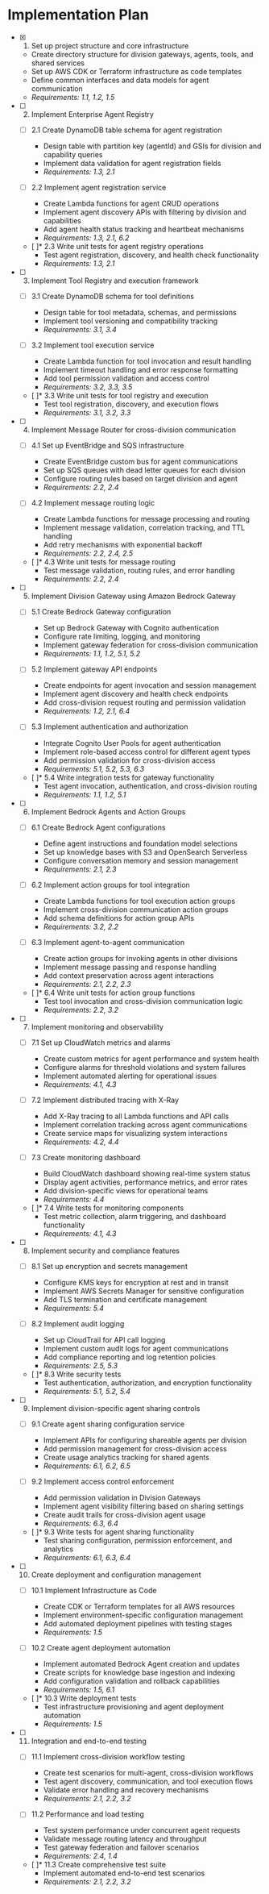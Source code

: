 # Implementation Plan

- [x] 1. Set up project structure and core infrastructure





  - Create directory structure for division gateways, agents, tools, and shared services
  - Set up AWS CDK or Terraform infrastructure as code templates
  - Define common interfaces and data models for agent communication
  - _Requirements: 1.1, 1.2, 1.5_

- [ ] 2. Implement Enterprise Agent Registry
  - [ ] 2.1 Create DynamoDB table schema for agent registration
    - Design table with partition key (agentId) and GSIs for division and capability queries
    - Implement data validation for agent registration fields
    - _Requirements: 1.3, 2.1_

  - [ ] 2.2 Implement agent registration service
    - Create Lambda functions for agent CRUD operations
    - Implement agent discovery APIs with filtering by division and capabilities
    - Add agent health status tracking and heartbeat mechanisms
    - _Requirements: 1.3, 2.1, 6.2_

  - [ ]* 2.3 Write unit tests for agent registry operations
    - Test agent registration, discovery, and health check functionality
    - _Requirements: 1.3, 2.1_

- [ ] 3. Implement Tool Registry and execution framework
  - [ ] 3.1 Create DynamoDB schema for tool definitions
    - Design table for tool metadata, schemas, and permissions
    - Implement tool versioning and compatibility tracking
    - _Requirements: 3.1, 3.4_

  - [ ] 3.2 Implement tool execution service
    - Create Lambda function for tool invocation and result handling
    - Implement timeout handling and error response formatting
    - Add tool permission validation and access control
    - _Requirements: 3.2, 3.3, 3.5_

  - [ ]* 3.3 Write unit tests for tool registry and execution
    - Test tool registration, discovery, and execution flows
    - _Requirements: 3.1, 3.2, 3.3_

- [ ] 4. Implement Message Router for cross-division communication
  - [ ] 4.1 Set up EventBridge and SQS infrastructure
    - Create EventBridge custom bus for agent communications
    - Set up SQS queues with dead letter queues for each division
    - Configure routing rules based on target division and agent
    - _Requirements: 2.2, 2.4_

  - [ ] 4.2 Implement message routing logic
    - Create Lambda functions for message processing and routing
    - Implement message validation, correlation tracking, and TTL handling
    - Add retry mechanisms with exponential backoff
    - _Requirements: 2.2, 2.4, 2.5_

  - [ ]* 4.3 Write unit tests for message routing
    - Test message validation, routing rules, and error handling
    - _Requirements: 2.2, 2.4_

- [ ] 5. Implement Division Gateway using Amazon Bedrock Gateway
  - [ ] 5.1 Create Bedrock Gateway configuration
    - Set up Bedrock Gateway with Cognito authentication
    - Configure rate limiting, logging, and monitoring
    - Implement gateway federation for cross-division communication
    - _Requirements: 1.1, 1.2, 5.1, 5.2_

  - [ ] 5.2 Implement gateway API endpoints
    - Create endpoints for agent invocation and session management
    - Implement agent discovery and health check endpoints
    - Add cross-division request routing and permission validation
    - _Requirements: 1.2, 2.1, 6.4_

  - [ ] 5.3 Implement authentication and authorization
    - Integrate Cognito User Pools for agent authentication
    - Implement role-based access control for different agent types
    - Add permission validation for cross-division access
    - _Requirements: 5.1, 5.2, 5.3, 6.3_

  - [ ]* 5.4 Write integration tests for gateway functionality
    - Test agent invocation, authentication, and cross-division routing
    - _Requirements: 1.1, 1.2, 5.1_

- [ ] 6. Implement Bedrock Agents and Action Groups
  - [ ] 6.1 Create Bedrock Agent configurations
    - Define agent instructions and foundation model selections
    - Set up knowledge bases with S3 and OpenSearch Serverless
    - Configure conversation memory and session management
    - _Requirements: 2.1, 2.3_

  - [ ] 6.2 Implement action groups for tool integration
    - Create Lambda functions for tool execution action groups
    - Implement cross-division communication action groups
    - Add schema definitions for action group APIs
    - _Requirements: 3.2, 2.2_

  - [ ] 6.3 Implement agent-to-agent communication
    - Create action groups for invoking agents in other divisions
    - Implement message passing and response handling
    - Add context preservation across agent interactions
    - _Requirements: 2.1, 2.2, 2.3_

  - [ ]* 6.4 Write unit tests for action group functions
    - Test tool invocation and cross-division communication logic
    - _Requirements: 2.2, 3.2_

- [ ] 7. Implement monitoring and observability
  - [ ] 7.1 Set up CloudWatch metrics and alarms
    - Create custom metrics for agent performance and system health
    - Configure alarms for threshold violations and system failures
    - Implement automated alerting for operational issues
    - _Requirements: 4.1, 4.3_

  - [ ] 7.2 Implement distributed tracing with X-Ray
    - Add X-Ray tracing to all Lambda functions and API calls
    - Implement correlation tracking across agent communications
    - Create service maps for visualizing system interactions
    - _Requirements: 4.2, 4.4_

  - [ ] 7.3 Create monitoring dashboard
    - Build CloudWatch dashboard showing real-time system status
    - Display agent activities, performance metrics, and error rates
    - Add division-specific views for operational teams
    - _Requirements: 4.4_

  - [ ]* 7.4 Write tests for monitoring components
    - Test metric collection, alarm triggering, and dashboard functionality
    - _Requirements: 4.1, 4.3_

- [ ] 8. Implement security and compliance features
  - [ ] 8.1 Set up encryption and secrets management
    - Configure KMS keys for encryption at rest and in transit
    - Implement AWS Secrets Manager for sensitive configuration
    - Add TLS termination and certificate management
    - _Requirements: 5.4_

  - [ ] 8.2 Implement audit logging
    - Set up CloudTrail for API call logging
    - Implement custom audit logs for agent communications
    - Add compliance reporting and log retention policies
    - _Requirements: 2.5, 5.3_

  - [ ]* 8.3 Write security tests
    - Test authentication, authorization, and encryption functionality
    - _Requirements: 5.1, 5.2, 5.4_

- [ ] 9. Implement division-specific agent sharing controls
  - [ ] 9.1 Create agent sharing configuration service
    - Implement APIs for configuring shareable agents per division
    - Add permission management for cross-division access
    - Create usage analytics tracking for shared agents
    - _Requirements: 6.1, 6.2, 6.5_

  - [ ] 9.2 Implement access control enforcement
    - Add permission validation in Division Gateways
    - Implement agent visibility filtering based on sharing settings
    - Create audit trails for cross-division agent usage
    - _Requirements: 6.3, 6.4_

  - [ ]* 9.3 Write tests for agent sharing functionality
    - Test sharing configuration, permission enforcement, and analytics
    - _Requirements: 6.1, 6.3, 6.4_

- [ ] 10. Create deployment and configuration management
  - [ ] 10.1 Implement Infrastructure as Code
    - Create CDK or Terraform templates for all AWS resources
    - Implement environment-specific configuration management
    - Add automated deployment pipelines with testing stages
    - _Requirements: 1.5_

  - [ ] 10.2 Create agent deployment automation
    - Implement automated Bedrock Agent creation and updates
    - Create scripts for knowledge base ingestion and indexing
    - Add configuration validation and rollback capabilities
    - _Requirements: 1.5, 6.1_

  - [ ]* 10.3 Write deployment tests
    - Test infrastructure provisioning and agent deployment automation
    - _Requirements: 1.5_

- [ ] 11. Integration and end-to-end testing
  - [ ] 11.1 Implement cross-division workflow testing
    - Create test scenarios for multi-agent, cross-division workflows
    - Test agent discovery, communication, and tool execution flows
    - Validate error handling and recovery mechanisms
    - _Requirements: 2.1, 2.2, 3.2_

  - [ ] 11.2 Performance and load testing
    - Test system performance under concurrent agent requests
    - Validate message routing latency and throughput
    - Test gateway federation and failover scenarios
    - _Requirements: 2.4, 1.4_

  - [ ]* 11.3 Create comprehensive test suite
    - Implement automated end-to-end test scenarios
    - _Requirements: 2.1, 2.2, 3.2_